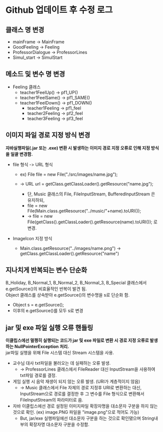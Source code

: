 # Github 업데이트 후 수정 로그

클래스 명 변경
------------
* mainFrame -> MainFrame
* GoodFeeling -> Feeling
* ProfessorDialogue -> ProfessorLines
* Simul_start -> SimulStart  

메소드 및 변수 명 변경
-------------
* Feeling 클래스
  * teacher1FeelUp() -> pf1_UP()
  * teacher1FeelSame() -> pf1_SAME()
  * teacher1FeelDown() -> pf1_DOWN()
    * teacher1Feeling -> pf1_feel
    * teacher2Feeling -> pf2_feel
    * teacher3Feeling -> pf3_feel 

이미지 파일 경로 지정 방식 변경
------------------
__자바실행파일(.jar 또는 .exe) 변환 시 발생하는 이미지 경로 지정 오류로 인해 지정 방식을 일괄 변경함.__  

* file 형식 -> URL 형식
  * ex) File file = new File("./src/images/name.jpg");
  * -> URL url = getClass.getClassLoader().getResource("name.jpg");

    * 단, Music 클래스의 File, FileInputStream, BufferedInputStream 은 유지하되,  
    * file = new File(Main.class.getResource("../music/"+name).toURI());  
    * -> file = new File(getClass().getClassLoader().getResource(name).toURI()); 로 변경.  

* ImageIcon 지정 방식
  * Main.class.getResource("../images/name.png") -> getClass.getClassLoader().getResource("name")  

지나치게 반복되는 변수 단순화 
--------------------
B_Holiday, B_Normal_1, B_Normal_2, B_Normal_3, B_Special 클래스에서 e.getSource()의 비효율적인 반복이 발견 됨.  
Object 클래스를 상속받아 e.getSource()의 변수명을 s로 단순화 함.
* Object s = e.getSource();  
* 이후의 e.getSource()를 모두 s로 변경

jar 및 exe 파일 실행 오류 핸들링
------------------------
__이클립스에선 멀쩡히 실행되는 코드가 jar 및 exe 파일로 변환 시 경로 지정 오류로 발생하는 NullPointerException 처리.__  
jar파일 실행을 위해 File 시스템 대신 Stream 시스템을 사용.
* 교수님 대사 txt파일을 불러오는 데 실패하는 오류 발생.  
  * -> ProfessorLines 클래스에서 FileReader 대신 InputStream을 사용하여 txt파일 경로를 결정. 
* 게임 실행 시 음악 재생이 되지 않는 오류 발생. (URI가 계층적이지 않음)
  * -> Music 클래스에서 File 자체의 경로 지정후 URI로 변환하는 대신, InputStream으로 경로를 결정한 후 그 변수를 File 형식으로 변환해서 FileInputStream의 파라미터로 씀.  
* 자바 이클립스에선 경로 설정된 이미지파일 확장자명을 대소문자 구분을 하지 않는 것으로 확인. (ex) image.PNG 파일을 "image.png"으로 적어도 가능)
  * But, jar/exe 실행파일에선 대소문자 구분을 하는 것으로 확인됐으며 String내부의 확장자명 대소문자 구분을 수정함.
